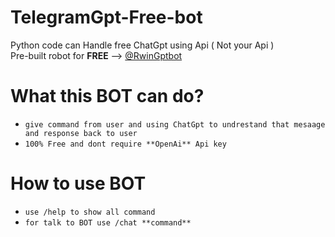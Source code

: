 # TelegramGpt-Free-bot
Python code can Handle free ChatGpt using Api ( Not your Api ) <br/>
Pre-built robot for **FREE** --> <a href="https://t.me/rwingptbot" value="text" > @RwinGptbot <a/>

# What this BOT can do?

- `give command from user and using ChatGpt to undrestand that mesaage and response back to user`
- `100% Free and dont require **OpenAi** Api key`

# How to use BOT

- `use /help to show all command `
- `for talk to BOT use /chat **command** `
